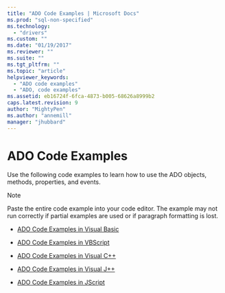```yaml
---
title: "ADO Code Examples | Microsoft Docs"
ms.prod: "sql-non-specified"
ms.technology:
  - "drivers"
ms.custom: ""
ms.date: "01/19/2017"
ms.reviewer: ""
ms.suite: ""
ms.tgt_pltfrm: ""
ms.topic: "article"
helpviewer_keywords: 
  - "ADO code examples"
  - "ADO, code examples"
ms.assetid: eb16724f-6fca-4873-b005-68626a8999b2
caps.latest.revision: 9
author: "MightyPen"
ms.author: "annemill"
manager: "jhubbard"
---
```

# ADO Code Examples
Use the following code examples to learn how to use the ADO objects, methods, properties, and events.  
  
> [!NOTE]
>  Paste the entire code example into your code editor. The example may not run correctly if partial examples are used or if paragraph formatting is lost.  
  
-   [ADO Code Examples in Visual Basic](../../../ado/reference/ado-api/ado-code-examples-in-visual-basic.md)  
  
-   [ADO Code Examples in VBScript](../../../ado/reference/ado-api/ado-code-examples-vbscript.md)  
  
-   [ADO Code Examples in Visual C++](../../../ado/reference/ado-api/ado-code-examples-in-visual-c.md)  
  
-   [ADO Code Examples in Visual J++](../../../ado/reference/ado-api/ado-code-examples-in-visual-j.md)  
  
-   [ADO Code Examples in JScript](../../../ado/reference/ado-api/ado-code-examples-in-microsoft-jscript.md)